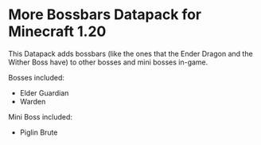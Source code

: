 # More Bossbars Datapack for Minecraft 1.20

This Datapack adds bossbars (like the ones that the Ender Dragon and the Wither Boss have) to other bosses and mini bosses in-game.

Bosses included:
  - Elder Guardian
  - Warden

Mini Boss included:
  - Piglin Brute
